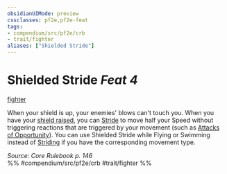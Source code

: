 ```yaml
---
obsidianUIMode: preview
cssclasses: pf2e,pf2e-feat
tags:
- compendium/src/pf2e/crb
- trait/fighter
aliases: ["Shielded Stride"]
---
```

# Shielded Stride  *Feat 4*  
[fighter](rules/traits/fighter.md "Fighter Class Trait")  


When your shield is up, your enemies' blows can't touch you. When you have your [shield raised](rules/actions/raise-a-shield.md), you can [Stride](rules/actions/stride.md) to move half your Speed without triggering reactions that are triggered by your movement (such as [Attacks of Opportunity](rules/abilities/attack-of-opportunity.md)). You can use Shielded Stride while Flying or Swimming instead of [Striding](rules/actions/stride.md) if you have the corresponding movement type.

*Source: Core Rulebook p. 146*  
%% #compendium/src/pf2e/crb #trait/fighter %%